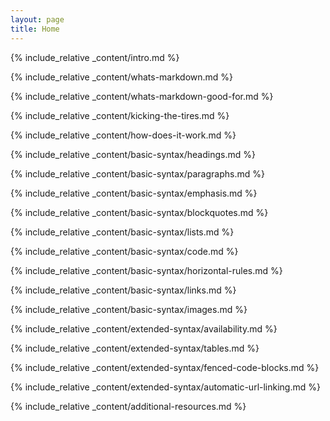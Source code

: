 ```yaml
---
layout: page
title: Home
---
```


{% include_relative _content/intro.md %}

{% include_relative _content/whats-markdown.md %}

{% include_relative _content/whats-markdown-good-for.md %}

{% include_relative _content/kicking-the-tires.md %}

{% include_relative _content/how-does-it-work.md %}

{% include_relative _content/basic-syntax/headings.md %}

{% include_relative _content/basic-syntax/paragraphs.md %}

{% include_relative _content/basic-syntax/emphasis.md %}

{% include_relative _content/basic-syntax/blockquotes.md %}

{% include_relative _content/basic-syntax/lists.md %}

{% include_relative _content/basic-syntax/code.md %}

{% include_relative _content/basic-syntax/horizontal-rules.md %}

{% include_relative _content/basic-syntax/links.md %}

{% include_relative _content/basic-syntax/images.md %}

{% include_relative _content/extended-syntax/availability.md %}

{% include_relative _content/extended-syntax/tables.md %}

{% include_relative _content/extended-syntax/fenced-code-blocks.md %}

{% include_relative _content/extended-syntax/automatic-url-linking.md %}

{% include_relative _content/additional-resources.md %}
